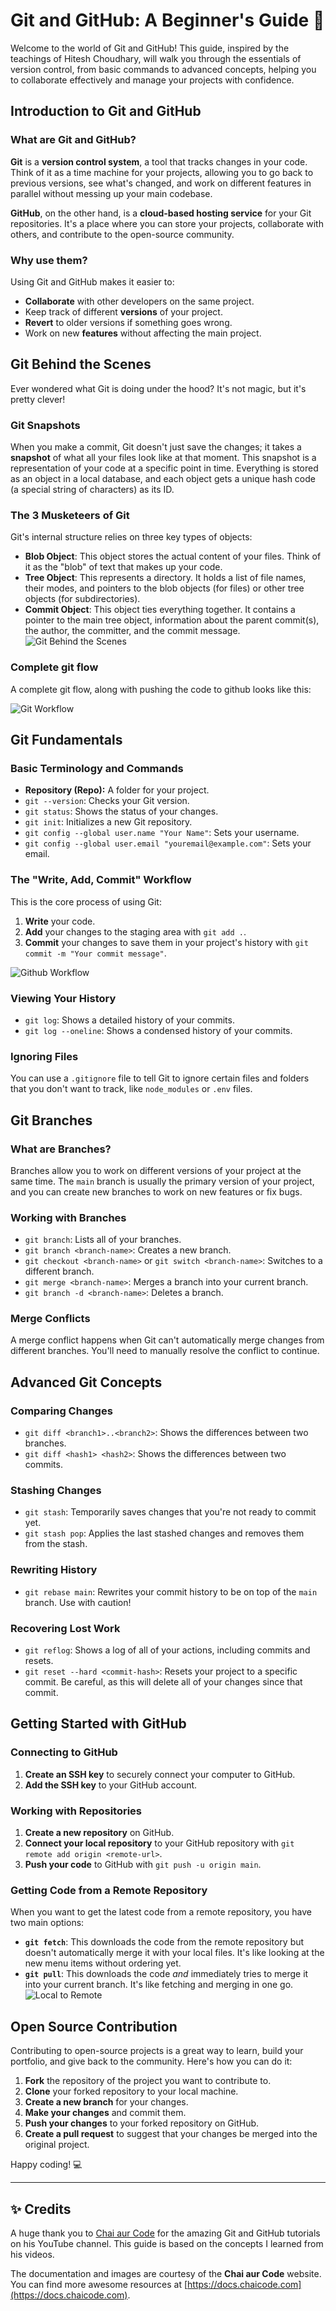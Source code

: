 # Git and GitHub: A Beginner's Guide 🚀

Welcome to the world of Git and GitHub! This guide, inspired by the teachings of Hitesh Choudhary, will walk you through the essentials of version control, from basic commands to advanced concepts, helping you to collaborate effectively and manage your projects with confidence.



## Introduction to Git and GitHub

### What are Git and GitHub?

**Git** is a **version control system**, a tool that tracks changes in your code. Think of it as a time machine for your projects, allowing you to go back to previous versions, see what's changed, and work on different features in parallel without messing up your main codebase.

**GitHub**, on the other hand, is a **cloud-based hosting service** for your Git repositories. It's a place where you can store your projects, collaborate with others, and contribute to the open-source community.

### Why use them?

Using Git and GitHub makes it easier to:
* **Collaborate** with other developers on the same project.
* Keep track of different **versions** of your project.
* **Revert** to older versions if something goes wrong.
* Work on new **features** without affecting the main project.



## Git Behind the Scenes

Ever wondered what Git is doing under the hood? It's not magic, but it's pretty clever!

### Git Snapshots

When you make a commit, Git doesn't just save the changes; it takes a **snapshot** of what all your files look like at that moment. This snapshot is a representation of your code at a specific point in time. Everything is stored as an object in a local database, and each object gets a unique hash code (a special string of characters) as its ID.

### The 3 Musketeers of Git

Git's internal structure relies on three key types of objects:



* **Blob Object**: This object stores the actual content of your files. Think of it as the "blob" of text that makes up your code.
* **Tree Object**: This represents a directory. It holds a list of file names, their modes, and pointers to the blob objects (for files) or other tree objects (for subdirectories).
* **Commit Object**: This object ties everything together. It contains a pointer to the main tree object, information about the parent commit(s), the author, the committer, and the commit message.
![Git Behind the Scenes](https://docs.chaicode.com/_astro/git-behind-scenes.DjOkWmxn_2aCWmR.webp)

### Complete git flow
A complete git flow, along with pushing the code to github looks like this:

![Git Workflow](https://docs.chaicode.com/_astro/complete-flow.DYr-Pvsp_1IQISm.webp)


## Git Fundamentals

### Basic Terminology and Commands

* **Repository (Repo):** A folder for your project.
* `git --version`: Checks your Git version.
* `git status`: Shows the status of your changes.
* `git init`: Initializes a new Git repository.
* `git config --global user.name "Your Name"`: Sets your username.
* `git config --global user.email "youremail@example.com"`: Sets your email.

### The "Write, Add, Commit" Workflow

This is the core process of using Git:
1.  **Write** your code.
2.  **Add** your changes to the staging area with `git add .`.
3.  **Commit** your changes to save them in your project's history with `git commit -m "Your commit message"`.

![Github Workflow](https://docs.chaicode.com/_astro/flow.DIk3TV2p_Zs00Un.webp)

### Viewing Your History

* `git log`: Shows a detailed history of your commits.
* `git log --oneline`: Shows a condensed history of your commits.

### Ignoring Files

You can use a `.gitignore` file to tell Git to ignore certain files and folders that you don't want to track, like `node_modules` or `.env` files.



## Git Branches

### What are Branches?

Branches allow you to work on different versions of your project at the same time. The `main` branch is usually the primary version of your project, and you can create new branches to work on new features or fix bugs.

### Working with Branches

* `git branch`: Lists all of your branches.
* `git branch <branch-name>`: Creates a new branch.
* `git checkout <branch-name>` or `git switch <branch-name>`: Switches to a different branch.
* `git merge <branch-name>`: Merges a branch into your current branch.
* `git branch -d <branch-name>`: Deletes a branch.

### Merge Conflicts

A merge conflict happens when Git can't automatically merge changes from different branches. You'll need to manually resolve the conflict to continue.



## Advanced Git Concepts

### Comparing Changes

* `git diff <branch1>..<branch2>`: Shows the differences between two branches.
* `git diff <hash1> <hash2>`: Shows the differences between two commits.

### Stashing Changes

* `git stash`: Temporarily saves changes that you're not ready to commit yet.
* `git stash pop`: Applies the last stashed changes and removes them from the stash.

### Rewriting History

* `git rebase main`: Rewrites your commit history to be on top of the `main` branch. Use with caution!

### Recovering Lost Work

* `git reflog`: Shows a log of all of your actions, including commits and resets.
* `git reset --hard <commit-hash>`: Resets your project to a specific commit. Be careful, as this will delete all of your changes since that commit.



## Getting Started with GitHub

### Connecting to GitHub

1.  **Create an SSH key** to securely connect your computer to GitHub.
2.  **Add the SSH key** to your GitHub account.

### Working with Repositories

1.  **Create a new repository** on GitHub.
2.  **Connect your local repository** to your GitHub repository with `git remote add origin <remote-url>`.
3.  **Push your code** to GitHub with `git push -u origin main`.

### Getting Code from a Remote Repository

When you want to get the latest code from a remote repository, you have two main options:



* **`git fetch`**: This downloads the code from the remote repository but doesn't automatically merge it with your local files. It's like looking at the new menu items without ordering yet.
* **`git pull`**: This downloads the code *and* immediately tries to merge it into your current branch. It's like fetching and merging in one go.
![Local to Remote](https://docs.chaicode.com/_astro/git-workflow.DdVRgovW_Z2ofBQp.webp)


## Open Source Contribution

Contributing to open-source projects is a great way to learn, build your portfolio, and give back to the community. Here's how you can do it:

1.  **Fork** the repository of the project you want to contribute to.
2.  **Clone** your forked repository to your local machine.
3.  **Create a new branch** for your changes.
4.  **Make your changes** and commit them.
5.  **Push your changes** to your forked repository on GitHub.
6.  **Create a pull request** to suggest that your changes be merged into the original project.

Happy coding! 💻

---

## ✨ Credits

A huge thank you to [Chai aur Code](https://youtu.be/q8EevlEpQ2A?si=ZhKNsjrx0rzY2P7N) for the amazing Git and GitHub tutorials on his YouTube channel. This guide is based on the concepts I learned from his videos.

The documentation and images are courtesy of the **Chai aur Code** website. You can find more awesome resources at [https://docs.chaicode.com](https://docs.chaicode.com).